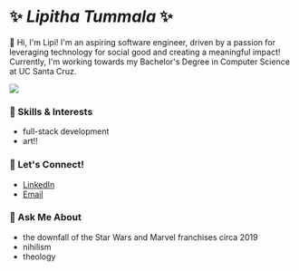 # ✨ _Lipitha Tummala_ ✨

👋 Hi, I'm Lipi! I'm an aspiring software engineer, driven by a passion for leveraging technology for social good and creating a meaningful impact! Currently, I'm working towards my Bachelor's Degree in Computer Science at UC Santa Cruz.

![](https://github.com/lipithat/lipithat/blob/main/lisa_simpson.gif)

### 🚀 Skills & Interests
- full-stack development
- art!!

### 🔗 Let's Connect!
- [LinkedIn](https://www.linkedin.com/in/lipitha-tummala-963211219/)
- [Email](mailto:lipithatummala@gmail.com)

### 💬 Ask Me About
- the downfall of the Star Wars and Marvel franchises circa 2019
- nihilism
- theology

<!--
**lipithat/lipithat** is a ✨ _special_ ✨ repository because its `README.md` (this file) appears on your GitHub profile.

Here are some ideas to get you started:

- 🔭 I’m currently working on ...
- 🌱 I’m currently learning ...
- 👯 I’m looking to collaborate on ...
- 🤔 I’m looking for help with ...
- 💬 Ask me about ...
- 📫 How to reach me: ...
- 😄 Pronouns: ...
- ⚡ Fun fact: ...
-->
